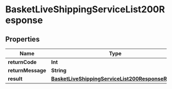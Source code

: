 

# BasketLiveShippingServiceList200Response


## Properties

Name | Type | Description | Notes
------------ | ------------- | ------------- | -------------
**returnCode** | **Int** |  |  [optional]
**returnMessage** | **String** |  |  [optional]
**result** | [**BasketLiveShippingServiceList200ResponseResult**](BasketLiveShippingServiceList200ResponseResult.md) |  |  [optional]



